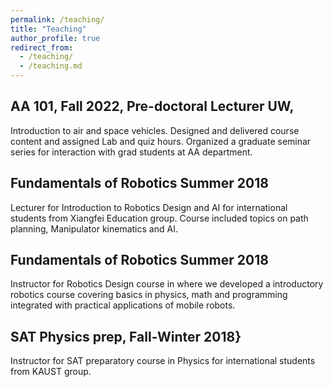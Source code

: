 ```yaml
---
permalink: /teaching/
title: "Teaching"
author_profile: true
redirect_from: 
  - /teaching/
  - /teaching.md
---
```


## AA 101, Fall 2022,  Pre-doctoral Lecturer UW,  
Introduction to air and space vehicles. Designed and delivered course content and assigned Lab and quiz hours. Organized a graduate seminar series for interaction with grad students at AA department.
## Fundamentals of Robotics Summer 2018
Lecturer for Introduction to Robotics Design and AI for international students from Xiangfei Education group. Course included topics on path planning, Manipulator kinematics and AI.
## Fundamentals of Robotics Summer 2018
Instructor for Robotics Design course in where we developed a introductory robotics course covering basics in physics, math and programming integrated with practical applications of mobile robots.
## SAT Physics prep, Fall-Winter 2018}
Instructor for SAT preparatory course in Physics for international students from KAUST group.
